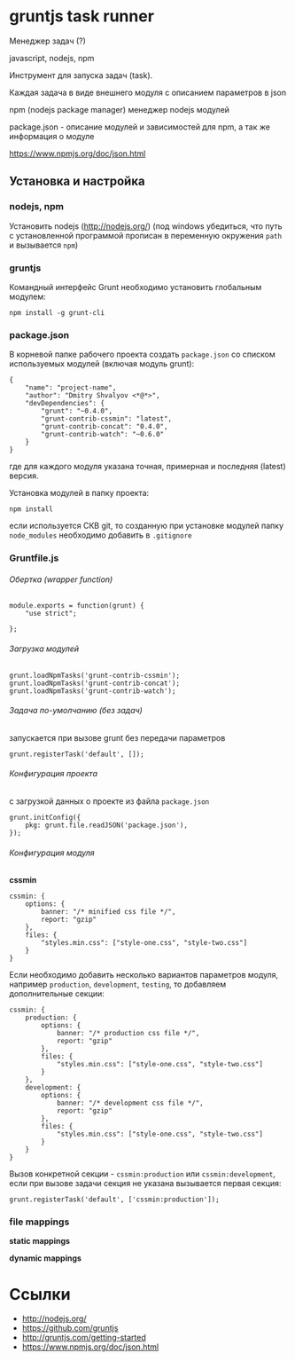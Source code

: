 # gruntjs task runner

Менеджер задач (?)

javascript, nodejs, npm

Инструмент для запуска задач (task).

Каждая задача в виде внешнего модуля с описанием параметров в json

npm (nodejs package manager) менеджер nodejs модулей

package.json - описание модулей и зависимостей для npm, а так же информация о модуле

https://www.npmjs.org/doc/json.html

## Установка и настройка

### nodejs, npm

Установить nodejs (http://nodejs.org/) (под windows убедиться, что путь с установленной программой прописан в переменную окружения ``path`` и вызывается ``npm``)

### gruntjs

Командный интерфейс Grunt необходимо установить глобальным модулем:
```
npm install -g grunt-cli
```

###  package.json

В корневой папке рабочего проекта создать ``package.json`` со списком используемых модулей (включая модуль grunt):

```
{
	"name": "project-name",
	"author": "Dmitry Shvalyov <*@*>",
	"devDependencies": {
		"grunt": "~0.4.0",
		"grunt-contrib-cssmin": "latest",
		"grunt-contrib-concat": "0.4.0",
		"grunt-contrib-watch": "~0.6.0"
	}
}
```

где для каждого модуля указана точная, примерная и последняя (latest) версия.

Установка модулей в папку проекта:
```
npm install
```

если используется СКВ git, то созданную при установке модулей папку ``node_modules`` необходимо добавить в ``.gitignore``

### Gruntfile.js

###### Обертка (wrapper function)
```
module.exports = function(grunt) {
	"use strict";

};
```

###### Загрузка модулей
```
grunt.loadNpmTasks('grunt-contrib-cssmin');
grunt.loadNpmTasks('grunt-contrib-concat');
grunt.loadNpmTasks('grunt-contrib-watch');
```

###### Задача по-умолчанию (без задач)

запускается при вызове grunt без передачи параметров

```
grunt.registerTask('default', []);
```

###### Конфигурация проекта

с загрузкой данных о проекте из файла ``package.json``
```
grunt.initConfig({
	pkg: grunt.file.readJSON('package.json'),
});
```

###### Конфигурация модуля

**cssmin**

```
cssmin: {
    options: {
        banner: "/* minified css file */",
        report: "gzip"
    },
    files: {
        "styles.min.css": ["style-one.css", "style-two.css"]
    }
}
```
Если необходимо добавить несколько вариантов параметров модуля, например ``production``, ``development``, ``testing``, то добавляем дополнительные секции:

```
cssmin: {
    production: {
        options: {
            banner: "/* production css file */",
            report: "gzip"
        },
        files: {
            "styles.min.css": ["style-one.css", "style-two.css"]
        }
    },
    development: {
        options: {
            banner: "/* development css file */",
            report: "gzip"
        },
        files: {
            "styles.min.css": ["style-one.css", "style-two.css"]
        }
    }
}
```
Вызов конкретной секции - ``cssmin:production`` или ``cssmin:development``, если при вызове задачи секция не указана вызывается первая секция:

```
grunt.registerTask('default', ['cssmin:production']);
```

###  file mappings

**static mappings**

**dynamic mappings**



# Ссылки

* http://nodejs.org/
* https://github.com/gruntjs
* http://gruntjs.com/getting-started
* https://www.npmjs.org/doc/json.html